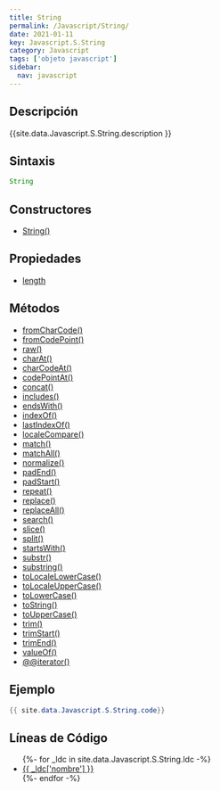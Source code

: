 ```yaml
---
title: String
permalink: /Javascript/String/
date: 2021-01-11
key: Javascript.S.String
category: Javascript
tags: ['objeto javascript']
sidebar: 
  nav: javascript
---
```


## Descripción
{{site.data.Javascript.S.String.description }}

## Sintaxis
~~~javascript
String
~~~

## Constructores
* [String()](/Javascript/String/String/)

## Propiedades
* [length](/Javascript/String/length)

## Métodos
* [fromCharCode()](/Javascript/String/fromCharCode)
* [fromCodePoint()](/Javascript/String/fromCodePoint)
* [raw()](/Javascript/String/raw)
* [charAt()](/Javascript/String/charAt)
* [charCodeAt()](/Javascript/String/charCodeAt)
* [codePointAt()](/Javascript/String/codePointAt)
* [concat()](/Javascript/String/concat)
* [includes()](/Javascript/String/includes)
* [endsWith()](/Javascript/String/endsWith)
* [indexOf()](/Javascript/String/indexOf)
* [lastIndexOf()](/Javascript/String/lastIndexOf)
* [localeCompare()](/Javascript/String/localeCompare)
* [match()](/Javascript/String/match)
* [matchAll()](/Javascript/String/matchAll)
* [normalize()](/Javascript/String/normalize)
* [padEnd()](/Javascript/String/padEnd)
* [padStart()](/Javascript/String/padStart)
* [repeat()](/Javascript/String/repeat)
* [replace()](/Javascript/String/replace)
* [replaceAll()](/Javascript/String/replaceAll)
* [search()](/Javascript/String/search)
* [slice()](/Javascript/String/slice)
* [split()](/Javascript/String/split)
* [startsWith()](/Javascript/String/startsWith)
* [substr()](/Javascript/String/substr)
* [substring()](/Javascript/String/substring)
* [toLocaleLowerCase()](/Javascript/String/toLocaleLowerCase)
* [toLocaleUpperCase()](/Javascript/String/toLocaleUpperCase)
* [toLowerCase()](/Javascript/String/toLowerCase)
* [toString()](/Javascript/String/toString)
* [toUpperCase()](/Javascript/String/toUpperCase)
* [trim()](/Javascript/String/trim)
* [trimStart()](/Javascript/String/trimStart)
* [trimEnd()](/Javascript/String/trimEnd)
* [valueOf()](/Javascript/String/valueOf)
* [@@iterator()](/Javascript/String/@@iterator)

## Ejemplo
~~~java
{{ site.data.Javascript.S.String.code}}
~~~

## Líneas de Código
<ul>
{%- for _ldc in site.data.Javascript.S.String.ldc -%}
   <li>
       <a href="{{_ldc['url'] }}">{{ _ldc['nombre'] }}</a>
   </li>
{%- endfor -%}
</ul>
